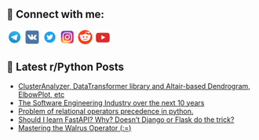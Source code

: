 ## 🔎 Connect with me:
[<img src="https://github.com/bullbesh/bullbesh/blob/main/images/Telegram.png" width="32" height="32" />](https://t.me/bullbesh)
[<img src="https://github.com/bullbesh/bullbesh/blob/main/images/VK.png" width="32" height="32" />](https://vk.com/bullbesh)
[<img src="https://github.com/bullbesh/bullbesh/blob/main/images/Twitter.png" width="32" height="32" />](https://twitter.com/bullbesh1)
[<img src="https://github.com/bullbesh/bullbesh/blob/main/images/Instagram.png" width="32" height="32" />](https://www.instagram.com/bullbesh)
[<img src="https://github.com/bullbesh/bullbesh/blob/main/images/Reddit.png" width="32" height="32" />](https://www.reddit.com/user/bullbesh)
[<img src="https://github.com/bullbesh/bullbesh/blob/main/images/YouTube.png" width="32" height="32" />](https://www.youtube.com/channel/UCtfjRs6uzgq5mfm8S06WTcg)

## 📕 Latest r/Python Posts
<!-- BLOG-POST-LIST:START -->
- [ClusterAnalyzer, DataTransformer library and Altair-based Dendrogram, ElbowPlot, etc](https://www.reddit.com/r/Python/comments/1kov6u5/clusteranalyzer_datatransformer_library_and/)
- [The Software Engineering Industry over the next 10 years](https://www.reddit.com/r/Python/comments/1koun5p/the_software_engineering_industry_over_the_next/)
- [Problem of relational operators precedence in python.](https://www.reddit.com/r/Python/comments/1kou96g/problem_of_relational_operators_precedence_in/)
- [Should I learn FastAPI? Why? Doesn’t Django or Flask do the trick?](https://www.reddit.com/r/Python/comments/1kou6lc/should_i_learn_fastapi_why_doesnt_django_or_flask/)
- [Mastering the Walrus Operator &lpar;:=&rpar;](https://www.reddit.com/r/Python/comments/1korewa/mastering_the_walrus_operator/)
<!-- BLOG-POST-LIST:END -->
